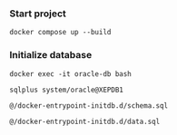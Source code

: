 ### Start project
`docker compose up --build`


### Initialize database
`docker exec -it oracle-db bash`

`sqlplus system/oracle@XEPDB1`

`@/docker-entrypoint-initdb.d/schema.sql`

`@/docker-entrypoint-initdb.d/data.sql`
